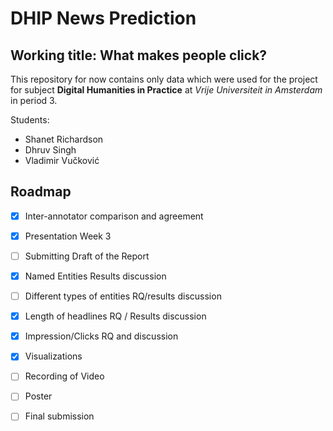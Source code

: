 # DHIP News Prediction

## Working title: What makes people click?

This repository for now contains only data which were used for the project for subject **Digital Humanities in Practice** at *Vrije Universiteit in Amsterdam* in period 3.

Students: 
- Shanet Richardson
- Dhruv Singh
- Vladimir Vučković

## Roadmap

- [x] Inter-annotator comparison and agreement
- [x] Presentation Week 3
- [ ] Submitting Draft of the Report
- [x] Named Entities Results discussion
- [ ] Different types of entities RQ/results discussion
- [x] Length of headlines RQ / Results discussion
- [x] Impression/Clicks RQ and discussion
- [x] Visualizations
- [ ] Recording of Video
- [ ] Poster
- [ ] Final submission




